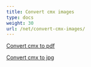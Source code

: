 ```yaml
---
title: Convert cmx images
type: docs
weight: 30
url: /net/convert-cmx-images/
---
```


[Convert cmx to pdf](/imaging/net/convert-cmx-to-pdf/)

[Convert cmx to jpg](/imaging/net/convert-cxm-to-jpg/)
